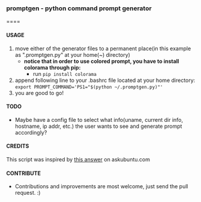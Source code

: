 ### promptgen - python command prompt generator
====

#### USAGE
1. move either of the generator files to a permanent place(in this example as ".promptgen.py" at your home(~) directory)
    - **notice that in order to use colored prompt, you have to install colorama through pip:**
        - run `pip install colorama`
2. append following line to your .bashrc file located at your home directory:  
`export PROMPT_COMMAND='PS1="$(python ~/.promptgen.py)"'`
3. you are good to go!

#### TODO
- Maybe have a config file to select what info(uname, current dir info, hostname, ip addr, etc.) the user wants to see and generate prompt accordingly?

#### CREDITS
This script was inspired by [this answer](http://askubuntu.com/a/17738/392647) on askubuntu.com

#### CONTRIBUTE
- Contributions and improvements are most welcome, just send the pull request. :)
